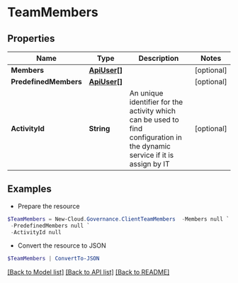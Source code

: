 # TeamMembers
## Properties

Name | Type | Description | Notes
------------ | ------------- | ------------- | -------------
**Members** | [**ApiUser[]**](ApiUser.md) |  | [optional] 
**PredefinedMembers** | [**ApiUser[]**](ApiUser.md) |  | [optional] 
**ActivityId** | **String** | An unique identifier for the activity which can be used to find configuration in the dynamic service if it is assign by IT | [optional] 

## Examples

- Prepare the resource
```powershell
$TeamMembers = New-Cloud.Governance.ClientTeamMembers  -Members null `
 -PredefinedMembers null `
 -ActivityId null
```

- Convert the resource to JSON
```powershell
$TeamMembers | ConvertTo-JSON
```

[[Back to Model list]](../README.md#documentation-for-models) [[Back to API list]](../README.md#documentation-for-api-endpoints) [[Back to README]](../README.md)


